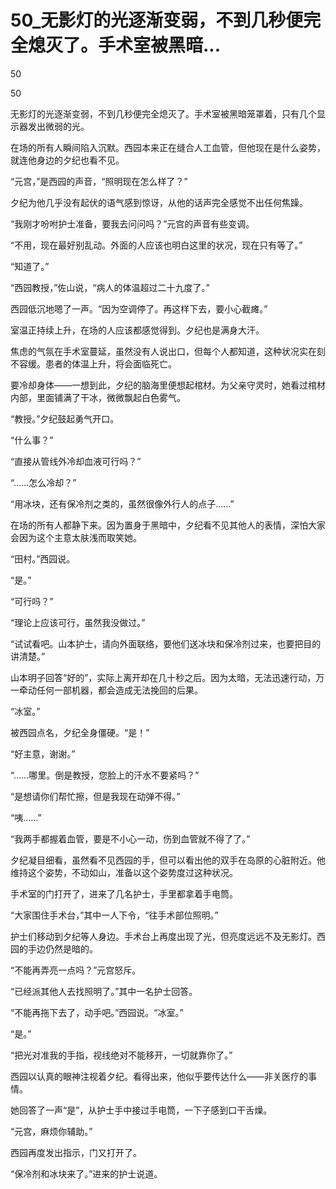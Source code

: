 # 50_无影灯的光逐渐变弱，不到几秒便完全熄灭了。手术室被黑暗...

50

50

无影灯的光逐渐变弱，不到几秒便完全熄灭了。手术室被黑暗笼罩着，只有几个显示器发出微弱的光。

在场的所有人瞬间陷入沉默。西园本来正在缝合人工血管，但他现在是什么姿势，就连他身边的夕纪也看不见。

“元宫，”是西园的声音，“照明现在怎么样了？”

夕纪为他几乎没有起伏的语气感到惊讶，从他的话声完全感觉不出任何焦躁。

“我刚才吩咐护士准备，要我去问问吗？”元宫的声音有些变调。

“不用，现在最好别乱动。外面的人应该也明白这里的状况，现在只有等了。”

“知道了。”

“西园教授，”佐山说，“病人的体温超过二十九度了。”

西园低沉地嗯了一声。“因为空调停了。再这样下去，要小心截瘫。”

室温正持续上升，在场的人应该都感觉得到。夕纪也是满身大汗。

焦虑的气氛在手术室蔓延，虽然没有人说出口，但每个人都知道，这种状况实在刻不容缓。患者的体温上升，将会面临死亡。

要冷却身体——一想到此，夕纪的脑海里便想起棺材。为父亲守灵时，她看过棺材内部，里面铺满了干冰，微微飘起白色雾气。

“教授。”夕纪鼓起勇气开口。

“什么事？”

“直接从管线外冷却血液可行吗？”

“……怎么冷却？”

“用冰块，还有保冷剂之类的，虽然很像外行人的点子……”

在场的所有人都静下来。因为置身于黑暗中，夕纪看不见其他人的表情，深怕大家会因为这个主意太肤浅而取笑她。

“田村。”西园说。

“是。”

“可行吗？”

“理论上应该可行，虽然我没做过。”

“试试看吧。山本护士，请向外面联络，要他们送冰块和保冷剂过来，也要把目的讲清楚。”

山本明子回答“好的”，实际上离开却在几十秒之后。因为太暗，无法迅速行动，万一牵动任何一部机器，都会造成无法挽回的后果。

“冰室。”

被西园点名，夕纪全身僵硬。“是！”

“好主意，谢谢。”

“……哪里。倒是教授，您脸上的汗水不要紧吗？”

“是想请你们帮忙擦，但是我现在动弹不得。”

“咦……”

“我两手都握着血管，要是不小心一动，伤到血管就不得了了。”

夕纪凝目细看，虽然看不见西园的手，但可以看出他的双手在岛原的心脏附近。他维持这个姿势，不动如山，准备以这个姿势度过这种状况。

手术室的门打开了，进来了几名护士，手里都拿着手电筒。

“大家围住手术台，”其中一人下令，“往手术部位照明。”

护士们移动到夕纪等人身边。手术台上再度出现了光，但亮度远远不及无影灯。西园的手边仍然是暗的。

“不能再弄亮一点吗？”元宫怒斥。

“已经派其他人去找照明了。”其中一名护士回答。

“不能再拖下去了，动手吧。”西园说。“冰室。”

“是。”

“把光对准我的手指，视线绝对不能移开，一切就靠你了。”

西园以认真的眼神注视着夕纪。看得出来，他似乎要传达什么——非关医疗的事情。

她回答了一声“是”，从护士手中接过手电筒，一下子感到口干舌燥。

“元宫，麻烦你辅助。”

西园再度发出指示，门又打开了。

“保冷剂和冰块来了。”进来的护士说道。